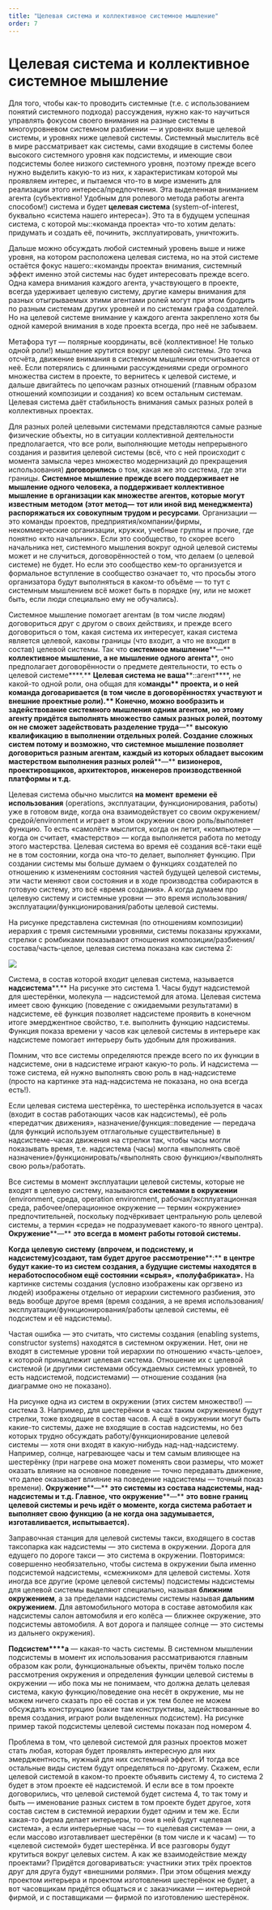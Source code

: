 ```yaml
---
title: "Целевая система и коллективное системное мышление"
order: 7
---
```


# Целевая система и коллективное системное мышление

Для того, чтобы как-то проводить системные (т.е. с использованием понятий системного подхода) рассуждения, нужно как-то научиться управлять фокусом своего внимания на разные системы в многоуровневом системном разбиении — и уровнях выше целевой системы, и уровнях ниже целевой системы. Системный мыслитель всё в мире рассматривает как системы, сами входящие в системы более высокого системного уровня как подсистемы, и имеющие свои подсистемы более низкого системного уровня, поэтому прежде всего нужно выделить какую-то из них, к характеристикам которой мы проявляем интерес, и пытаемся что-то в мире изменить для реализации этого интереса/предпочтения. Эта выделенная вниманием агента (субъективно! Удобным для ролевого метода работы агента способом!) система и будет **целевая система** (system-of-interest, буквально «система нашего интереса»). Это та в будущем успешная система, с которой мы::«команда проекта» что-то хотим делать: придумать и создать её, починить, эксплуатировать, уничтожить.

Дальше можно обсуждать любой системный уровень выше и ниже уровня, на котором расположена целевая система, но на этой системе остаётся фокус нашего::«команды проекта» внимания, системный эффект именно этой системы нас будет интересовать прежде всего. Одна камера внимания каждого агента, участвующего в проекте, всегда удерживает целевую систему, другие камеры внимания для разных отыгрываемых этими агентами ролей могут при этом бродить по разным системам других уровней и по системам графа создателей. Но на целевой системе внимание у каждого агента закреплено хотя бы одной камерой внимания в ходе проекта всегда, про неё не забываем.

Метафора тут — полярные координаты, всё (коллективное! Не только одной роли!) мышление крутится вокруг целевой системы. Это точка отсчёта, движение внимания в системном мышлении отсчитывается от неё. Если потерялись с длинными рассуждениями среди огромного множества систем в проекте, то вернитесь к целевой системе, и дальше двигайтесь по цепочкам разных отношений (главным образом отношений композиции и создания) ко всем остальным системам. Целевая система даёт стабильность внимания самых разных ролей в коллективных проектах.

Для разных ролей целевыми системами представляются самые разные физические объекты, но в ситуации коллективной деятельности предполагается, что все роли, выполняющие методы непрерывного создания и развития целевой системы (всё, что с ней происходит с момента замысла через множество модернизаций до прекращения использования) **договорились** о том, какая же это система, где эти границы. **Системное мышление прежде всего поддерживает не мышление одного человека, а поддерживает коллективное мышление** **в организации как множестве агентов, которые могут** **известным** **методом** **(****этот метод****—** **тот или иной вид** **менеджмент****а****)** **распоряжаться их совокупным трудом и ресурсами**. Организации — это команды проектов, предприятия/компании/фирмы, некоммерческие организации, кружки, учебные группы и прочие, где понятно «кто начальник». Если это сообщество, то скорее всего начальника нет, системного мышления вокруг одной целевой системы может и не случиться, договорённостей о том, что делаем (о целевой системе) не будет. Но если это сообщество кем-то организуется и формальное вступление в сообщество означает то, что просьбы этого организатора будут выполняться в каком-то объёме — то тут с системным мышлением всё может быть в порядке (ну, или не может быть, если люди специально ему не обучались).

Системное мышление помогает агентам (в том числе людям) договориться друг с другом о своих действиях, и прежде всего договориться о том, какая система их интересует, какая система является целевой, каковы границы (что входит, а что не входит в состав) целевой системы. Так что **системное мышление****—** **коллективное мышление, а не мышление одного** **агента****, оно предполагает договорённости о предмете деятельности, то есть о целевой системе****.** **Целевая система не ваша****::агент****, не какой-то одной роли, она общая для ко****манды** **проекта****, и о ней команда договаривается (в том числе в договорённостях участвуют и внешние проектные роли)****.** **Конечно, можно вообразить и задействование системного мышления одним агентом, но этому агенту придётся выполнять множество самых разных ролей, поэтому он не сможет задействовать разделение труда****—** **высокую квалификацию в выполнении отдельных ролей. Создание сложных систем потому и возможно, что системное мышление позволяет договориться разным агентам, каждый из которых обладает высоким мастерством выполнения разных ролей****—** **визионеров, проектировщиков, архитекторов, инженеров производственной платформы и т.д.**

Целевая система обычно мыслится **на момент** **времени** **её использования** (operations, эксплуатации, функционирования, работы) уже в готовом виде, когда она взаимодействует со своим окружением/средой/environment и играет в этом окружении свою роль/выполняет функцию. То есть «самолёт» мыслится, когда он летит, «компьютер» — когда он считает, «мастерство» — когда выполняется работа по методу этого мастерства. Целевая система во время её создания всё-таки ещё не в том состоянии, когда она что-то делает, выполняет функцию. При создании системы мы больше думаем о функциях создателей по отношению к изменениям состояния частей будущей целевой системы, эти части меняют свои состояния и в ходе производства собираются в готовую систему, это всё «время создания». А когда думаем про целевую систему и системные уровни — это время использования/эксплуатации/функционирования/работы целевой системы.

На рисунке представлена системная (по отношениям композиции) иерархия с тремя системными уровнями, системы показаны кружками, стрелки с ромбиками показывают отношения композиции/разбиения/состава/часть-целое, целевая система показана как система 2:

![](/ru/systems-thinking/32.png)

Система, в состав которой входит целевая система, называется **надсистема****.** На рисунке это система 1. Часы будут надсистемой для шестерёнки, молекула — надсистемой для атома. Целевая система имеет свою функцию (поведение с ожидаемыми результатами) в надсистеме, её функция позволяет надсистеме проявить в конечном итоге эмерджентное свойство, т.е. выполнить функцию надсистемы. Функция показа времени у часов как целевой системы в интерьере как надсистеме помогает интерьеру быть удобным для проживания.

Помним, что все системы определяются прежде всего по их функции в надсистеме, они в надсистеме играют какую-то роль. И надсистема — тоже система, ей нужно выполнять свою роль в над-надсистеме (просто на картинке эта над-надсистема не показана, но она всегда есть!).

Если целевая система шестерёнка, то шестерёнка используется в часах (входит в состав работающих часов как надсистемы), её роль «передатчик движения», назначение/функция::поведение — передача (для функций используем отглагольные существительные) в надсистеме-часах движения на стрелки так, чтобы часы могли показывать время, т.е. надсистема (часы) могла «выполнять своё назначение»/функционировать/«выполнять свою функцию»/«выполнять свою роль»/работать.

Все системы в момент эксплуатации целевой системы, которые не входят в целевую систему, называются **системами в окружении** (environment, среда, operation environment, рабочая/эксплуатационная среда, рабочее/операционное окружение — термин «окружение» предпочтительней, поскольку подчёркивает центральную роль целевой системы, а термин «среда» не подразумевает какого-то явного центра). **Окружение****—** **это всегда в момент работы готовой системы.**

**Когда** **целевую** **систему** **(впрочем, и подсистему, и надсистему)****создают****, там будет другое** **рассмотрение****:** **в центре буд****у****т какие-то из систем создания, а будущие системы** **находятся** **в неработоспособном ещё состоянии «сырья», «полуфабриката».** На картинке системы создания (условно изображены как оргзвено из людей) изображены отдельно от иерархии системного разбиения, это ведь вообще другое время (время создания, а не время использования/эксплуатации/функционирования/работы целевой системы, её подсистем и её надсистемы).

Частая ошибка — это считать, что системы создания (enabling systems, constructor systems) находятся в системном окружении. Нет, они не входят в системные уровни той иерархии по отношению «часть-целое», к которой принадлежит целевая система. Отношение их с целевой системой (и другими системами обсуждаемых системных уровней, то есть надсистемой, подсистемами) — отношение создания (на диаграмме оно не показано).

На рисунке одна из систем в окружении (этих систем множество!) — система 3. Например, для шестерёнки в часах таким окружением будут стрелки, тоже входящие в состав часов. А ещё в окружении могут быть какие-то системы, даже не входящие в состав надсистемы, но без которых трудно обсуждать работу/функционирование целевой системы — хотя они входят в какую-нибудь над-над-надсистему. Например, солнце, нагревающее часы и тем самым влияющее на шестерёнку (при нагреве она может поменять свои размеры, что может оказать влияние на основное поведение — точно передавать движение, что далее оказывает влияние на поведение надсистемы — точный показ времени). **Окружение****—** **это системы из состава надсистемы, над-надсистемы и т.д. Главное, что окружение****—** **это вовне границ целевой системы и речь идёт о моменте, когда система работает и выполняет свою функцию (а не когда она задумывается, изготавливается, испытывается).**

Заправочная станция для целевой системы такси, входящего в состав таксопарка как надсистемы — это система в окружении. Дорога для едущего по дороге такси — это система в окружении. Повторимся: совершенно необязательно, чтобы система в окружении была именно подсистемой надсистемы, «смежником» для целевой системы. Хотя иногда все другие (кроме целевой системы) подсистемы надсистемы для целевой системы выделяют специально, называя **ближним окружением**, а за пределами надсистемы системы называя **дальним окружением.** Для автомобильного мотора в составе автомобиля как надсистемы салон автомобиля и его колёса — ближнее окружение, это подсистемы автомобиля. А вот дорога и палящее солнце — это системы из дальнего окружения).

**Подсистем****а** — какая-то часть системы. В системном мышлении подсистемы в момент их использования рассматриваются главным образом как роли, функциональные объекты, причём только после рассмотрения окружения и определения функции целевой системы в окружении — ибо пока мы не понимаем, что должна делать целевая система, какую функцию/поведение она несёт в окружение, мы не можем ничего сказать про её состав и уж тем более не можем обсуждать конструкцию (какие там конструктивы, задействованные во время создания, играют роли выделенных подсистем). На рисунке пример такой подсистемы целевой системы показан под номером 4.

Проблема в том, что целевой системой для разных проектов может стать любая, которая будет проявлять интересную для них эмерджентность, нужный для них системный эффект. И тогда все остальные виды систем будут определяться по-другому. Скажем, если целевой системой в каком-то проекте объявить систему 4, то система 2 будет в этом проекте её надсистемой. И если все в том проекте договорились, что целевой системой будет система 4, то так тому и быть — именование разных систем в том проекте будет другое, хотя состав систем в системной иерархии будет одним и тем же. Если какая-то фирма делает интерьеры, то они в ней будут «целевая система», а если интерьерные часы — то «целевая система» — они, а если массово изготавливает шестерёнки (в том числе и к часам) — то «целевой системой» будет шестерёнка. И все разговоры будут крутиться вокруг целевых систем. А как же взаимодействие между проектами? Придётся договариваться: участники этих трёх проектов друг для друга будут «внешними ролями». При этом общения между проектом интерьера и проектом изготовления шестерёнок не будет, а вот часовщикам придётся общаться и с заказчиками — интерьерной фирмой, и с поставщиками — фирмой по изготовлению шестерёнок.